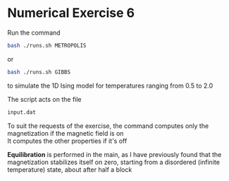 # Numerical Exercise 6

Run the command

```bash
bash ./runs.sh METROPOLIS
```

or

```bash
bash ./runs.sh GIBBS
```
to simulate the 1D Ising model for temperatures ranging from 0.5 to 2.0

The script acts on the file
```bash
input.dat
```
To suit the requests of the exercise, the command computes only the magnetization if the magnetic field is on\
It computes the other properties if it's off

**Equilibration** is performed in the main, as I have previously found that the magnetization stabilizes itself on zero, starting from a disordered (infinite temperature) state, about after half a block